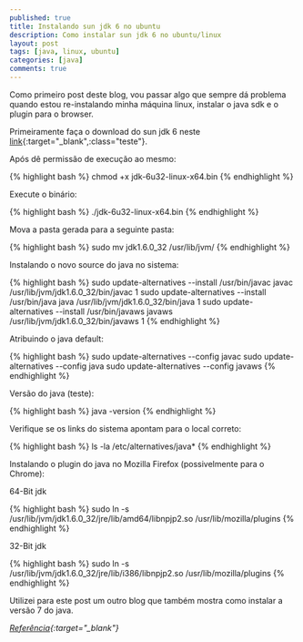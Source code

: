 ```yaml
---
published: true
title: Instalando sun jdk 6 no ubuntu
description: Como instalar sun jdk 6 no ubuntu/linux
layout: post
tags: [java, linux, ubuntu]
categories: [java]
comments: true
---
```

Como primeiro post deste blog, vou passar algo que sempre dá problema quando estou re-instalando minha máquina linux, instalar o java sdk e o plugin para o browser.

Primeiramente faça o download do sun jdk 6 neste [link](http://www.oracle.com/technetwork/java/javase/downloads/jdk-6u32-downloads-1594644.html){:target="_blank",:class="teste"}.

Após dê permissão de execução ao mesmo:

{% highlight bash %}
chmod +x jdk-6u32-linux-x64.bin
{% endhighlight %}

Execute o binário:

{% highlight bash %}
./jdk-6u32-linux-x64.bin
{% endhighlight %}

Mova a pasta gerada para a seguinte pasta:

{% highlight bash %}
sudo mv jdk1.6.0_32 /usr/lib/jvm/
{% endhighlight %}

Instalando o novo source do java no sistema:

{% highlight bash %}
sudo update-alternatives --install /usr/bin/javac javac /usr/lib/jvm/jdk1.6.0_32/bin/javac 1
sudo update-alternatives --install /usr/bin/java java /usr/lib/jvm/jdk1.6.0_32/bin/java 1
sudo update-alternatives --install /usr/bin/javaws javaws /usr/lib/jvm/jdk1.6.0_32/bin/javaws 1
{% endhighlight %}

Atribuindo o java default:

{% highlight bash %}
sudo update-alternatives --config javac
sudo update-alternatives --config java
sudo update-alternatives --config javaws
{% endhighlight %}

Versão do java (teste):

{% highlight bash %}
java -version
{% endhighlight %}

Verifique se os links do sistema apontam para o local correto:

{% highlight bash %}
ls -la /etc/alternatives/java*
{% endhighlight %}

Instalando o plugin do java no Mozilla Firefox (possivelmente para o Chrome):

64-Bit jdk

{% highlight bash %}
sudo ln -s /usr/lib/jvm/jdk1.6.0_32/jre/lib/amd64/libnpjp2.so /usr/lib/mozilla/plugins
{% endhighlight %}

32-Bit jdk

{% highlight bash %}
sudo ln -s /usr/lib/jvm/jdk1.6.0_32/jre/lib/i386/libnpjp2.so /usr/lib/mozilla/plugins
{% endhighlight %}

Utilizei para este post um outro blog que também mostra como instalar a versão 7 do java.

*[Referência](http://www.devsniper.com/ubuntu-12-04-install-sun-jdk-6-7/){:target="_blank"}*
